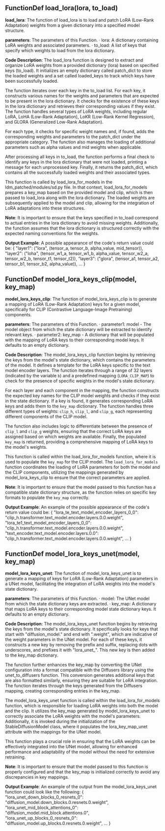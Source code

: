 ## FunctionDef load_lora(lora, to_load)
**load_lora**: The function of load_lora is to load and patch LoRA (Low-Rank Adaptation) weights from a given dictionary into a specified model structure.

**parameters**: The parameters of this Function.
· lora: A dictionary containing LoRA weights and associated parameters.
· to_load: A list of keys that specify which weights to load from the lora dictionary.

**Code Description**: The load_lora function is designed to extract and organize LoRA weights from a provided dictionary (lora) based on specified keys (to_load). It initializes an empty dictionary called patch_dict to store the loaded weights and a set called loaded_keys to track which keys have been successfully loaded.

The function iterates over each key in the to_load list. For each key, it constructs various names for the weights and parameters that are expected to be present in the lora dictionary. It checks for the existence of these keys in the lora dictionary and retrieves their corresponding values if they exist. The function handles several types of LoRA weights, including regular LoRA, LoHA (Low-Rank Adaptation), LoKR (Low-Rank Kernel Regression), and GLORA (Generalized Low-Rank Adaptation). 

For each type, it checks for specific weight names and, if found, adds the corresponding weights and parameters to the patch_dict under the appropriate category. The function also manages the loading of additional parameters such as alpha values and mid weights when applicable.

After processing all keys in to_load, the function performs a final check to identify any keys in the lora dictionary that were not loaded, printing a message for each unprocessed key. Finally, it returns the patch_dict, which contains all the successfully loaded weights and their associated types.

This function is called by load_lora_for_models in the ldm_patched/modules/sd.py file. In that context, load_lora_for_models prepares a key_map based on the provided model and clip, which is then passed to load_lora along with the lora dictionary. The loaded weights are subsequently applied to the model and clip, allowing for the integration of LoRA adaptations into these structures.

**Note**: It is important to ensure that the keys specified in to_load correspond to actual entries in the lora dictionary to avoid missing weights. Additionally, the function assumes that the lora dictionary is structured correctly with the expected naming conventions for the weights.

**Output Example**: A possible appearance of the code's return value could be:
{
    "layer1": ("lora", (tensor_a, tensor_b, alpha_value, mid_tensor)),
    "layer2": ("loha", (tensor_w1_a, tensor_w1_b, alpha_value, tensor_w2_a, tensor_w2_b, tensor_t1, tensor_t2)),
    "layer3": ("glora", (tensor_a1, tensor_a2, tensor_b1, tensor_b2, alpha_value)),
    ...
}
## FunctionDef model_lora_keys_clip(model, key_map)
**model_lora_keys_clip**: The function of model_lora_keys_clip is to generate a mapping of LoRA (Low-Rank Adaptation) keys for a given model, specifically for CLIP (Contrastive Language-Image Pretraining) components.

**parameters**: The parameters of this Function.
· parameter1: model - The model object from which the state dictionary will be extracted to identify relevant keys.
· parameter2: key_map - A dictionary that will be populated with the mapping of LoRA keys to their corresponding model keys. It defaults to an empty dictionary.

**Code Description**: The model_lora_keys_clip function begins by retrieving the keys from the model's state dictionary, which contains the parameters of the model. It defines a template for the LoRA keys specific to the text model encoder layers. The function iterates through a range of 32 layers (indicated by the variable `b`) and a predefined mapping (`LORA_CLIP_MAP`) to check for the presence of specific weights in the model's state dictionary.

For each layer and each component in the mapping, the function constructs the expected key names for the CLIP model weights and checks if they exist in the state dictionary. If a key is found, it generates corresponding LoRA keys and adds them to the `key_map` dictionary. The function handles three different types of weights: `clip_h`, `clip_l`, and `clip_g`, each representing different components of the CLIP model.

The function also includes logic to differentiate between the presence of `clip_l` and `clip_g` weights, ensuring that the correct LoRA keys are assigned based on which weights are available. Finally, the populated `key_map` is returned, providing a comprehensive mapping of LoRA keys to the model's weights.

This function is called within the load_lora_for_models function, where it is used to populate the `key_map` for the CLIP model. The `load_lora_for_models` function coordinates the loading of LoRA parameters for both the model and the CLIP components, utilizing the mappings generated by model_lora_keys_clip to ensure that the correct parameters are applied.

**Note**: It is important to ensure that the model passed to this function has a compatible state dictionary structure, as the function relies on specific key formats to populate the `key_map` correctly.

**Output Example**: An example of the possible appearance of the code's return value could be:
{
    "lora_te_text_model_encoder_layers_0_0": "clip_h.transformer.text_model.encoder.layers.0.0.weight",
    "lora_te1_text_model_encoder_layers_0_0": "clip_h.transformer.text_model.encoder.layers.0.0.weight",
    "text_encoder.text_model.encoder.layers.0.0": "clip_h.transformer.text_model.encoder.layers.0.0.weight",
    ...
}
## FunctionDef model_lora_keys_unet(model, key_map)
**model_lora_keys_unet**: The function of model_lora_keys_unet is to generate a mapping of keys for LoRA (Low-Rank Adaptation) parameters in a UNet model, facilitating the integration of LoRA weights into the model's state dictionary.

**parameters**: The parameters of this Function.
· model: The UNet model from which the state dictionary keys are extracted.
· key_map: A dictionary that maps LoRA keys to their corresponding model state dictionary keys. It defaults to an empty dictionary.

**Code Description**: The model_lora_keys_unet function begins by retrieving the keys from the model's state dictionary. It specifically looks for keys that start with "diffusion_model." and end with ".weight", which are indicative of the weight parameters in the UNet model. For each of these keys, it constructs a new key by removing the prefix and suffix, replacing dots with underscores, and prefixes it with "lora_unet_". This new key is then added to the key_map dictionary.

The function further enhances the key_map by converting the UNet configuration into a format compatible with the Diffusers library using the unet_to_diffusers function. This conversion generates additional keys that are also formatted similarly, ensuring they are suitable for LoRA integration. The function iterates through the keys generated from the Diffusers mapping, creating corresponding entries in the key_map.

The model_lora_keys_unet function is called within the load_lora_for_models function, which is responsible for loading LoRA weights into both the model and the clip. It utilizes the key_map generated by model_lora_keys_unet to correctly associate the LoRA weights with the model's parameters. Additionally, it is invoked during the initialization of the StableDiffusionModel class, where it populates the lora_key_map_unet attribute with the mappings for the UNet model.

This function plays a crucial role in ensuring that the LoRA weights can be effectively integrated into the UNet model, allowing for enhanced performance and adaptability of the model without the need for extensive retraining.

**Note**: It is important to ensure that the model passed to this function is properly configured and that the key_map is initialized correctly to avoid any discrepancies in key mappings.

**Output Example**: An example of the output from the model_lora_keys_unet function could look like the following:
{
    "lora_unet_down_blocks_0_resnets_0": "diffusion_model.down_blocks.0.resnets.0.weight",
    "lora_unet_mid_block_attentions_0": "diffusion_model.mid_block.attentions.0",
    "lora_unet_up_blocks_0_resnets_0": "diffusion_model.up_blocks.0.resnets.0.weight",
    ...
}
